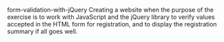 form-validation-with-jQuery
Creating a website when the purpose of the exercise is to work with JavaScript and the jQuery library to verify values ​​accepted in the HTML form for registration, and to display the registration summary if all goes well.
